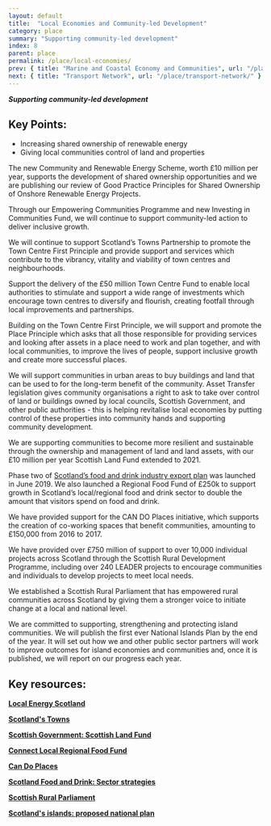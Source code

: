 ```yaml
---
layout: default
title:  "Local Economies and Community-led Development"
category: place
summary: "Supporting community-led development"
index: 8
parent: place
permalink: /place/local-economies/
prev: { title: "Marine and Coastal Economy and Communities", url: "/place/marine-and-coastal" }
next: { title: "Transport Network", url: "/place/transport-network/" }
---
```


***Supporting community-led development***

## Key Points:

* Increasing shared ownership of renewable energy
* Giving local communities control of land and properties

The new Community and Renewable Energy Scheme, worth £10 million per year, supports the development of shared ownership opportunities and we are publishing our review of Good Practice Principles for Shared Ownership of Onshore Renewable Energy Projects.  

Through our Empowering Communities Programme and new Investing in Communities Fund, we will continue to support community-led action to deliver inclusive growth.  

We will continue to support Scotland’s Towns Partnership to promote the Town Centre First Principle and provide support and services which contribute to the vibrancy, vitality and viability of town centres and neighbourhoods.  

Support the delivery of the £50 million Town Centre Fund to enable local authorities to stimulate and support a wide range of investments which encourage town centres to diversify and flourish, creating footfall through local improvements and partnerships.  

Building on the Town Centre First Principle, we will support and promote the Place Principle which asks that all those responsible for providing services and looking after assets in a place need to work and plan together, and with local communities, to improve the lives of people, support inclusive growth and create more successful places.  

We will support communities in urban areas to buy buildings and land that can be used to for the long-term benefit of the community. Asset Transfer legislation gives community organisations a right to ask to take over control of land or buildings owned by local councils, Scottish Government, and other public authorities - this is helping revitalise local economies by putting control of these properties into community hands and supporting community development.  

We are supporting communities to become more resilient and sustainable through the ownership and management of land and land assets, with our £10 million per year Scottish Land Fund extended to 2021.  

Phase two of [Scotland’s food and drink industry export plan](https://news.gov.scot/news/food-and-drink-exports) was launched in June 2019. We also launched a Regional Food Fund of £250k to support growth in Scotland’s local/regional food and drink sector to double the amount that visitors spend on food and drink.  

We have provided support for the CAN DO Places initiative, which supports the creation of co-working spaces that benefit communities, amounting to £150,000 from 2016 to 2017.  

We have provided over £750 million of support to over 10,000 individual projects across Scotland through the Scottish Rural Development Programme, including over 240 LEADER projects to encourage communities and individuals to develop projects to meet local needs.  

We established a Scottish Rural Parliament that has empowered rural communities across Scotland by giving them a stronger voice to initiate change at a local and national level.  

We are committed to supporting, strengthening and protecting island communities.  We will publish the first ever National Islands Plan by the end of the year. It will set out how we and other public sector partners will work to improve outcomes for island economies and communities and, once it is published, we will report on our progress each year.  

## Key resources:
**[Local Energy Scotland](https://www.localenergy.scot/)**  

**[Scotland's Towns](https://www.scotlandstowns.org/)**

**[Scottish Government: Scottish Land Fund](https://www.gov.scot/policies/land-reform/scottish-land-fund/)**

**[Connect Local Regional Food Fund](https://connectlocal.scot/funding/regional-food-fund/)**

**[Can Do Places](http://www.candoplaces.org/)**

**[Scotland Food and Drink: Sector strategies](https://foodanddrink.scot/resources/sector-strategies/)**

**[Scottish Rural Parliament](https://scottishruralparliament.org.uk/)**

**[Scotland's islands: proposed national plan](https://www.gov.scot/publications/proposed-national-plan-scotlands-islands/)**
